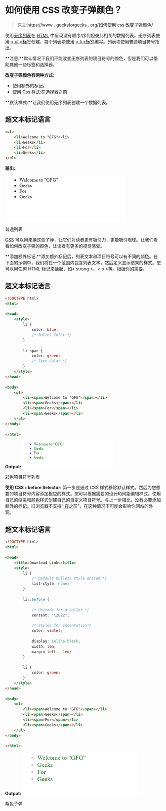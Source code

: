 # 如何使用 CSS 改变子弹颜色？

> 原文:[https://www . geeksforgeeks . org/如何使用 css 改变子弹颜色/](https://www.geeksforgeeks.org/how-to-change-the-color-of-bullets-using-css/)

使用[无序列表](https://www.geeksforgeeks.org/how-to-create-an-unordered-list-in-html/)在 [HTML](https://www.geeksforgeeks.org/html-tutorials/) 中呈现没有顺序/序列但彼此相关的数据列表。无序列表使用 [< ul >标签](https://www.geeksforgeeks.org/html-ul-tag/)创建，每个列表项使用 [< li >标签](https://www.geeksforgeeks.org/html-li-tag/)编写。列表项使用普通项目符号指出。

**注意:**默认情况下我们不能改变无序列表的项目符号的颜色，但是我们可以借助其他一些标签和选择器。

**改变子弹颜色有两种方式:**

*   使用额外的标记。
*   使用 Css 样式[:在](https://www.geeksforgeeks.org/css-before-selector/)选择器之前

**默认样式:**让我们使用无序列表创建一个数据列表。

## 超文本标记语言

```html
<ul>
    <li>Welcome to "GFG"</li>
    <li>Geeks</li>
    <li>For</li>
    <li>Geeks</li>
</ul>
```

**输出:**

![](img/6d64d2999bdd1901b5e7e5de69851e65.png)

普通列表

[CSS](https://www.geeksforgeeks.org/css-tutorials/) 可以用来换这些子弹，让它们对读者更有吸引力，更能吸引眼球。让我们看看如何改变子弹的颜色，让读者有更多的视觉感受。

**添加额外标记:**添加额外标记后，列表文本和项目符号可以有不同的颜色。在下面的示例中，我们将在一个范围内包含列表文本，然后定义显示结果的样式。您可以用任何 HTML 标记来括起，如< strong >、< p >等。根据你的需要。

## 超文本标记语言

```html
<!DOCTYPE html>
<html>

<head>
    <style>
        li {
            color: blue;
            /* Bullet Color */
        }

        li span {
            color: green;
            /* Text Color */
        }
    </style>
</head>

<body>
    <ul>
        <li><span>Welcome to "GFG"</span></li>
        <li><span>Geeks</span></li>
        <li><span>For</span></li>
        <li><span>Geeks</span></li>
    </ul>
</body>

</html>
```

**Output:**
![](img/e22ea0ef38d5173bfd83e15511f6fb24.png)

彩色项目符号列表

**使用 CSS ::before Selector:** 第一步是通过 CSS 样式移除默认样式。然后为您想要的项目符号内容添加相应的样式。您可以根据需要的设计和间距编辑样式。使用自己的缩进和颜色样式创建自己的自定义项目符号。与上一步相比，没有必要添加额外的标记。旧浏览器不支持“[:在](https://www.geeksforgeeks.org/css-before-selector/)之前”，在这种情况下可能会影响你网站的外观。

## 超文本标记语言

```html
<!DOCTYPE html>
<html>

<head>
    <title>Download Link</title>
    <style>
        li {
            /* Default bullets style erased */
            list-style: none;
        }

        li::before {

            /* Unicode for a bullet */
            content: "\2022";

            /* Styles for Indentation*/
            color: violet;

            display: inline-block;
            width: 1em;
            margin-left: -1em;
        }

        li {
            color: green;
        }
    </style>
</head>

<body>
    <ul>
        <li><span>Welcome to "GFG"</span></li>
        <li><span>Geeks</span></li>
        <li><span>For</span></li>
        <li><span>Geeks</span></li>
    </ul>
</body>

</html>
```

**Output:**![](img/c6afcaffd2d32339de0ec0f5792de75b.png)

紫色子弹